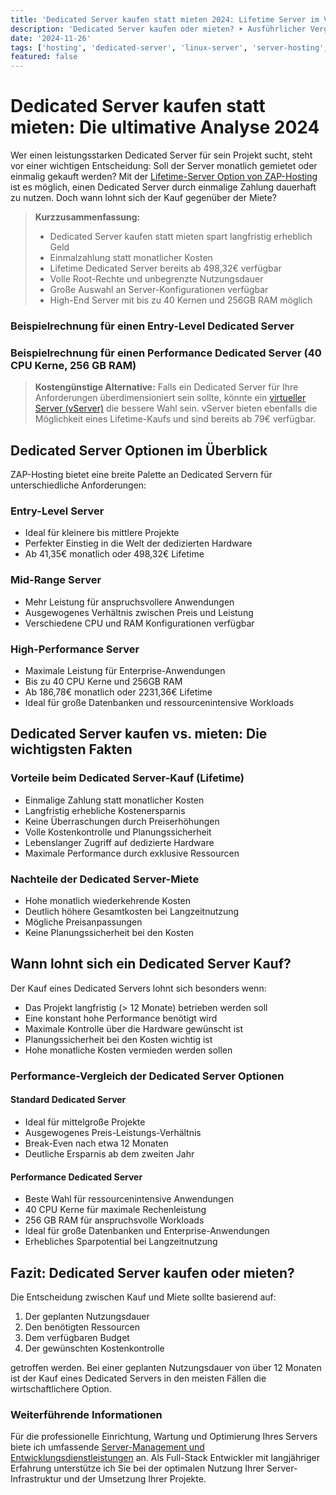 ```yaml
---
title: 'Dedicated Server kaufen statt mieten 2024: Lifetime Server im Vergleich'
description: 'Dedicated Server kaufen oder mieten? ➤ Ausführlicher Vergleich für Dedicated Server ✓ Lifetime Server vs. monatliche Miete ✓ Kostenkalkulation & Vorteile beim Server-Kauf'
date: '2024-11-26'
tags: ['hosting', 'dedicated-server', 'linux-server', 'server-hosting', 'lifetime-server', 'root-server', 'server-kaufen']
featured: false
---
```


# Dedicated Server kaufen statt mieten: Die ultimative Analyse 2024

Wer einen leistungsstarken Dedicated Server für sein Projekt sucht, steht vor einer wichtigen Entscheidung: Soll der Server monatlich gemietet oder einmalig gekauft werden? Mit der [Lifetime-Server Option von ZAP-Hosting](https://zap-hosting.com/vserverhomepage) ist es möglich, einen Dedicated Server durch einmalige Zahlung dauerhaft zu nutzen. Doch wann lohnt sich der Kauf gegenüber der Miete?

> **Kurzzusammenfassung:**
> - Dedicated Server kaufen statt mieten spart langfristig erheblich Geld
> - Einmalzahlung statt monatlicher Kosten
> - Lifetime Dedicated Server bereits ab 498,32€ verfügbar
> - Volle Root-Rechte und unbegrenzte Nutzungsdauer
> - Große Auswahl an Server-Konfigurationen verfügbar
> - High-End Server mit bis zu 40 Kernen und 256GB RAM möglich

### Beispielrechnung für einen Entry-Level Dedicated Server
<PriceComparison
  title="Entry-Level Dedicated Server"
  monthlyRent={41.35}
  lifetimePrice={498.32}
  breakEvenMonths={12}
  savingsYear2={494.08}
  savingsYear5={1982.70}
/>

### Beispielrechnung für einen Performance Dedicated Server (40 CPU Kerne, 256 GB RAM)
<PriceComparison
  title="Performance Dedicated Server"
  monthlyRent={186.78}
  lifetimePrice={2231.36}
  breakEvenMonths={12}
  savingsYear2={2251.36}
  savingsYear5={8975.44}
/>

> **Kostengünstige Alternative:**
> Falls ein Dedicated Server für Ihre Anforderungen überdimensioniert sein sollte, könnte ein [virtueller Server (vServer)](/blog/vserver-kaufen-statt-mieten) die bessere Wahl sein. vServer bieten ebenfalls die Möglichkeit eines Lifetime-Kaufs und sind bereits ab 79€ verfügbar.

## Dedicated Server Optionen im Überblick

ZAP-Hosting bietet eine breite Palette an Dedicated Servern für unterschiedliche Anforderungen:

### Entry-Level Server
- Ideal für kleinere bis mittlere Projekte
- Perfekter Einstieg in die Welt der dedizierten Hardware
- Ab 41,35€ monatlich oder 498,32€ Lifetime

### Mid-Range Server
- Mehr Leistung für anspruchsvollere Anwendungen
- Ausgewogenes Verhältnis zwischen Preis und Leistung
- Verschiedene CPU und RAM Konfigurationen verfügbar

### High-Performance Server
- Maximale Leistung für Enterprise-Anwendungen
- Bis zu 40 CPU Kerne und 256GB RAM
- Ab 186,78€ monatlich oder 2231,36€ Lifetime
- Ideal für große Datenbanken und ressourcenintensive Workloads

## Dedicated Server kaufen vs. mieten: Die wichtigsten Fakten

### Vorteile beim Dedicated Server-Kauf (Lifetime)
- Einmalige Zahlung statt monatlicher Kosten
- Langfristig erhebliche Kostenersparnis
- Keine Überraschungen durch Preiserhöhungen
- Volle Kostenkontrolle und Planungssicherheit
- Lebenslanger Zugriff auf dedizierte Hardware
- Maximale Performance durch exklusive Ressourcen

### Nachteile der Dedicated Server-Miete
- Hohe monatlich wiederkehrende Kosten
- Deutlich höhere Gesamtkosten bei Langzeitnutzung
- Mögliche Preisanpassungen
- Keine Planungssicherheit bei den Kosten

## Wann lohnt sich ein Dedicated Server Kauf?

Der Kauf eines Dedicated Servers lohnt sich besonders wenn:
- Das Projekt langfristig (> 12 Monate) betrieben werden soll
- Eine konstant hohe Performance benötigt wird
- Maximale Kontrolle über die Hardware gewünscht ist
- Planungssicherheit bei den Kosten wichtig ist
- Hohe monatliche Kosten vermieden werden sollen

### Performance-Vergleich der Dedicated Server Optionen

#### Standard Dedicated Server
- Ideal für mittelgroße Projekte
- Ausgewogenes Preis-Leistungs-Verhältnis
- Break-Even nach etwa 12 Monaten
- Deutliche Ersparnis ab dem zweiten Jahr

#### Performance Dedicated Server
- Beste Wahl für ressourcenintensive Anwendungen
- 40 CPU Kerne für maximale Rechenleistung
- 256 GB RAM für anspruchsvolle Workloads
- Ideal für große Datenbanken und Enterprise-Anwendungen
- Erhebliches Sparpotential bei Langzeitnutzung

## Fazit: Dedicated Server kaufen oder mieten?

Die Entscheidung zwischen Kauf und Miete sollte basierend auf:
1. Der geplanten Nutzungsdauer
2. Den benötigten Ressourcen
3. Dem verfügbaren Budget
4. Der gewünschten Kostenkontrolle

getroffen werden. Bei einer geplanten Nutzungsdauer von über 12 Monaten ist der Kauf eines Dedicated Servers in den meisten Fällen die wirtschaftlichere Option.

### Weiterführende Informationen

Für die professionelle Einrichtung, Wartung und Optimierung Ihres Servers biete ich umfassende [Server-Management und Entwicklungsdienstleistungen](/services) an. Als Full-Stack Entwickler mit langjähriger Erfahrung unterstütze ich Sie bei der optimalen Nutzung Ihrer Server-Infrastruktur und der Umsetzung Ihrer Projekte.
